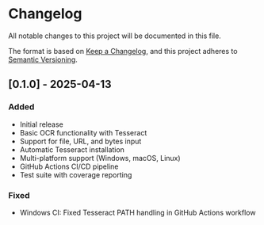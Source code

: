# Changelog

All notable changes to this project will be documented in this file.

The format is based on [Keep a Changelog](https://keepachangelog.com/en/1.0.0/),
and this project adheres to [Semantic Versioning](https://semver.org/spec/v2.0.0.html).

## [0.1.0] - 2025-04-13

### Added
- Initial release
- Basic OCR functionality with Tesseract
- Support for file, URL, and bytes input
- Automatic Tesseract installation
- Multi-platform support (Windows, macOS, Linux)
- GitHub Actions CI/CD pipeline
- Test suite with coverage reporting

### Fixed
- Windows CI: Fixed Tesseract PATH handling in GitHub Actions workflow 